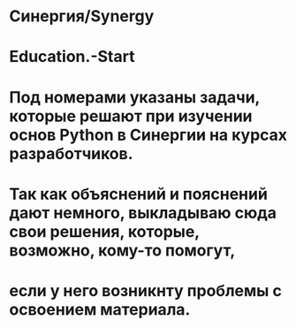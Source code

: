 # Синергия/Synergy
# Education.-Start
# Под номерами указаны задачи, которые решают при изучении основ Python в Синергии на курсах разработчиков. 
# Так как объяснений и пояснений дают немного, выкладываю сюда свои решения, которые, возможно, кому-то помогут, 
# если у него возникнту проблемы с освоением материала.
